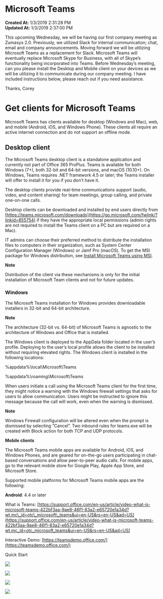 # Microsoft Teams

**Created At:** 1/3/2019 2:31:28 PM  
**Updated At:** 1/3/2019 2:37:00 PM  




This upcoming Wednesday, we will be having our first company meeting as Zumasys 2.0. Previously, we utilized Slack for internal communication; chat, email and company announcements. Moving forward we will be utilizing Microsoft Teams as a replacement for Slack. Microsoft Teams will eventually replace Microsoft Skype for Business, with all of Skype’s functionality being incorporated into Teams. Before Wednesday’s meeting, can you please install the Desktop and Mobile client on your devices as we will be utilizing it to communicate during our company meeting. I have included instructions below, please reach out if you need assistance.

Thanks,
Corey

# Get clients for Microsoft Teams

Microsoft Teams has clients available for desktop (Windows and Mac), web, and mobile (Android, iOS, and Windows Phone). These clients all require an active internet connection and do not support an offline mode.

## Desktop client

The Microsoft Teams desktop client is a standalone application and currently not part of Office 365 ProPlus. Teams is available for both Windows (7+), both 32-bit and 64-bit versions, and macOS (10.10+). On Windows, Teams requires .NET framework 4.5 or later; the Teams installer will offer to install it for you if you don't have it.

The desktop clients provide real-time communications support (audio, video, and content sharing) for team meetings, group calling, and private one-on-one calls.

Desktop clients can be downloaded and installed by end users directly from [https://teams.microsoft.com/downloads](https://go.microsoft.com/fwlink/?linkid=855754) if they have the appropriate local permissions (admin rights are not required to install the Teams client on a PC but are required on a Mac).

IT admins can choose their preferred method to distribute the installation files to computers in their organization, such as System Center Configuration Manager (Windows) or Jamf Pro (macOS). To get the MSI package for Windows distribution, see [Install Microsoft Teams using MSI](https://docs.microsoft.com/en-us/microsoftteams/msi-deployment).

**Note**

Distribution of the client via these mechanisms is only for the initial installation of Microsoft Team clients and not for future updates.

### Windows

The Microsoft Teams installation for Windows provides downloadable installers in 32-bit and 64-bit architecture.

**Note**

The architecture (32-bit vs. 64-bit) of Microsoft Teams is agnostic to the architecture of Windows and Office that is installed.

The Windows client is deployed to the AppData folder located in the user’s profile. Deploying to the user’s local profile allows the client to be installed without requiring elevated rights. The Windows client is installed in the following locations:

%appdata%\local\Microsoft\Teams

%appdata%\roaming\Microsoft\Teams

When users initiate a call using the Microsoft Teams client for the first time, they might notice a warning with the Windows firewall settings that asks for users to allow communication. Users might be instructed to ignore this message because the call will work, even when the warning is dismissed.

**Note**

Windows Firewall configuration will be altered even when the prompt is dismissed by selecting “Cancel”. Two inbound rules for teams.exe will be created with Block action for both TCP and UDP protocols.

**Mobile clients**

The Microsoft Teams mobile apps are available for Android, iOS, and Windows Phones, and are geared for on-the-go users participating in chat-based conversations and allow peer-to-peer audio calls. For mobile apps, go to the relevant mobile store for Google Play, Apple App Store, and Microsoft Store.

Supported mobile platforms for Microsoft Teams mobile apps are the following:

**Android**: 4.4 or later



What is Teams: [https://support.office.com/en-us/article/video-what-is-microsoft-teams-422bf3aa-9ae8-46f1-83a2-e65720e1a34d?wt.mc\_id=otc\_microsoft\_teams&ui=en-US&rs=en-US&ad=US](https://support.office.com/en-us/article/video-what-is-microsoft-teams-422bf3aa-9ae8-46f1-83a2-e65720e1a34d?wt.mc_id=otc_microsoft_teams&ui=en-US&rs=en-US&ad=US)



Interactive Demo: [https://teamsdemo.office.com/](https://teamsdemo.office.com/)



Quick Start

![](https://static.helpjuice.com/helpjuice_production/uploads/upload/image/3556/direct/1546526058308-1546526058308.jpg)

![](https://static.helpjuice.com/helpjuice_production/uploads/upload/image/3556/direct/1546526095424-1546526095424.jpg)



![](https://static.helpjuice.com/helpjuice_production/uploads/upload/image/3556/direct/1546526143090-1546526143090.jpg)



![](https://static.helpjuice.com/helpjuice_production/uploads/upload/image/3556/direct/1546526191853-1546526191853.jpg)
